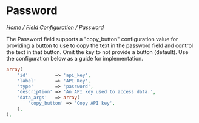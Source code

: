 # Password

*[Home](../../README.md) / [Field Configuration](../field-configuration.md) / Password*

The Password field supports a "copy_button" configuration value for providing a button to use to copy the text in the password field and control the text in that button. Omit the key to not provide a button (default). Use the configuration below as a guide for implementation.

```php
array(
	'id'          => 'api_key',
	'label'       => 'API Key',
	'type'        => 'password',
	'description' => 'An API key used to access data.',
	'data_args'   => array(
		'copy_button' => 'Copy API key',
	),
),
```
